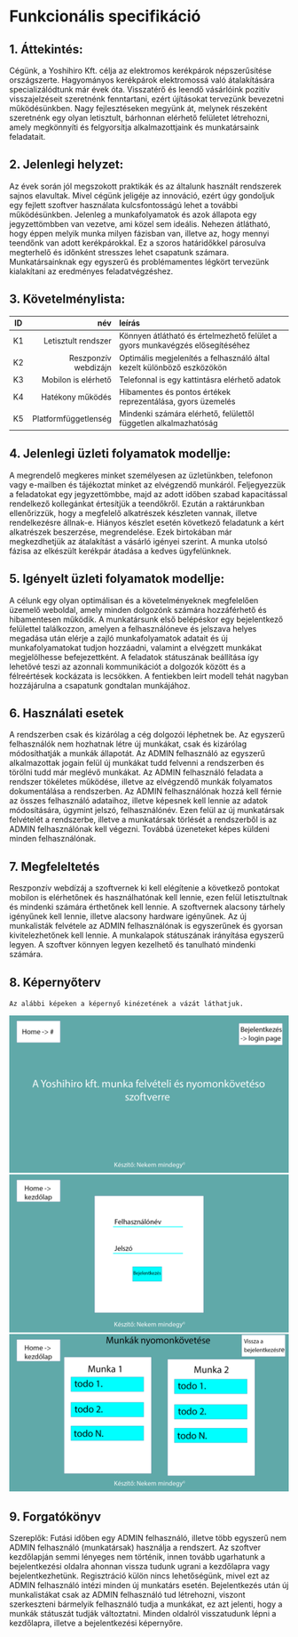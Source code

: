 # Funkcionális specifikáció

## 1.	Áttekintés:
Cégünk, a Yoshihiro Kft. célja az elektromos kerékpárok népszerűsítése országszerte. Hagyományos kerékpárok elektromossá való átalakítására specializálódtunk már évek óta.  Visszatérő és leendő vásárlóink pozitív visszajelzéseit szeretnénk fenntartani, ezért újításokat tervezünk bevezetni működésünkben. Nagy fejlesztéseken megyünk át, melynek részeként szeretnénk egy olyan letisztult, bárhonnan elérhető felületet létrehozni, amely megkönnyíti és felgyorsítja alkalmazottjaink és munkatársaink feladatait.

## 2.	Jelenlegi helyzet:
Az évek során jól megszokott praktikák és az általunk használt rendszerek sajnos elavultak. Mivel cégünk jeligéje az innováció, ezért úgy gondoljuk egy fejlett szoftver használata kulcsfontosságú lehet a további működésünkben. Jelenleg a munkafolyamatok és azok állapota egy jegyzettömbben van vezetve, ami közel sem ideális. Nehezen átlátható, hogy éppen melyik munka milyen fázisban van, illetve az, hogy mennyi teendőnk van adott kerékpárokkal. Ez a szoros határidőkkel párosulva megterhelő és időnként stresszes lehet csapatunk számara.  Munkatársainknak egy egyszerű és problémamentes légkört tervezünk kialakítani az eredményes feladatvégzéshez.

## 3.	Követelménylista:
|ID|név|leírás|
|:----:|----:|:----|	
|K1	|Letisztult rendszer	|Könnyen átlátható és értelmezhető felület a gyors munkavégzés elősegítéséhez|
|K2	|Reszponzív webdizájn	|Optimális megjelenítés a felhasználó által kezelt különböző eszközökön|
|K3	|Mobilon is elérhető	|Telefonnal is egy kattintásra elérhető adatok|
|K4	|Hatékony működés	|Hibamentes és pontos értékek reprezentálása, gyors üzemelés|
|K5	|Platformfüggetlenség	|Mindenki számára elérhető, felülettől független alkalmazhatóság|

## 4.	Jelenlegi üzleti folyamatok modellje:
A megrendelő megkeres minket személyesen az üzletünkben, telefonon vagy e-mailben és tájékoztat minket az elvégzendő munkáról. Feljegyezzük a feladatokat egy jegyzettömbbe, majd az adott időben szabad kapacitással rendelkező kollegánkat értesítjük a teendőkről. Ezután a raktárunkban ellenőrizzük, hogy a megfelelő alkatrészek készleten vannak, illetve rendelkezésre állnak-e. Hiányos készlet esetén következő feladatunk a kért alkatrészek beszerzése, megrendelése. Ezek birtokában már megkezdhetjük az átalakítást a vásárló igényei szerint. A munka utolsó fázisa az elkészült kerékpár átadása a kedves ügyfelünknek.

## 5.	Igényelt üzleti folyamatok modellje:
A célunk egy olyan optimálisan és a követelményeknek megfelelően üzemelő weboldal, amely minden dolgozónk számára hozzáférhető és hibamentesen működik. A munkatársunk első belépéskor egy bejelentkező felülettel találkozzon, amelyen a felhasználóneve és jelszava helyes megadása után elérje a zajló munkafolyamatok adatait és új munkafolyamatokat tudjon hozzáadni, valamint a elvégzett munkákat megjelölhesse befejezettként. A feladatok státuszának beállítása így lehetővé teszi az azonnali kommunikációt a dolgozók között és a félreértések kockázata is lecsökken. A fentiekben leírt modell tehát nagyban hozzájárulna a csapatunk gondtalan munkájához.

## 6. Használati esetek
A rendszerben csak és kizárólag a cég dolgozói léphetnek be.  Az egyszerű felhasználók nem hozhatnak létre új munkákat, csak és kizárólag módosíthatják a munkák állapotát. Az ADMIN felhasználó az egyszerű alkalmazottak jogain felül új munkákat tudd felvenni a rendszerben és törölni tudd már meglévő munkákat. Az ADMIN felhasználó feladata a rendszer tökéletes működése, illetve az elvégzendő munkák folyamatos dokumentálása a rendszerben. Az ADMIN felhasználónak hozzá kell férnie az összes felhasználó adataihoz, illetve képesnek kell lennie az adatok módosítására, úgymint jelszó, felhasználónév. Ezen felül az új munkatársak felvételét a rendszerbe, illetve a munkatársak törlését a rendszerből is az ADMIN felhasználónak kell végezni. Továbbá üzeneteket képes küldeni minden felhasználónak.

## 7. Megfeleltetés
Reszponzív webdízáj a szoftvernek ki kell elégítenie a következő pontokat mobilon is elérhetőnek és használhatónak kell lennie, ezen felül letisztultnak és mindenki számára érthetőnek kell lennie.  A szoftvernek alacsony tárhely igényűnek kell lennie, illetve alacsony hardware igényűnek. Az új munkalisták felvétele az ADMIN felhasználónak is egyszerűnek és gyorsan kivitelezhetőnek kell lennie. A munkalapok státuszának irányítása egyszerű legyen. A szoftver könnyen legyen kezelhető és tanulható mindenki számára.

## 8. Képernyőterv
    Az alábbi képeken a képernyő kinézetének a vázát láthatjuk.
![](index.png)
![](login.png)
![](main.png)


## 9.  Forgatókönyv
Szereplők: Futási időben egy ADMIN felhasználó, illetve több egyszerű nem ADMIN felhasználó (munkatársak) használja a rendszert. Az szoftver kezdőlapján semmi lényeges nem történik, innen tovább ugarhatunk a bejelentkezési oldalra ahonnan vissza tudunk ugrani a kezdőlapra vagy bejelentkezhetünk. Regisztráció külön nincs lehetőségünk, mivel ezt az ADMIN felhasználó intézi minden új munkatárs esetén. Bejelentkezés után új munkalistákat csak az ADMIN felhasználó tud létrehozni, viszont szerkeszteni bármelyik felhasználó tudja a munkákat, ez azt jelenti, hogy a munkák státuszát tudják változtatni. Minden oldalról visszatudunk lépni a kezdőlapra, illetve a bejelentkezési képernyőre. 
